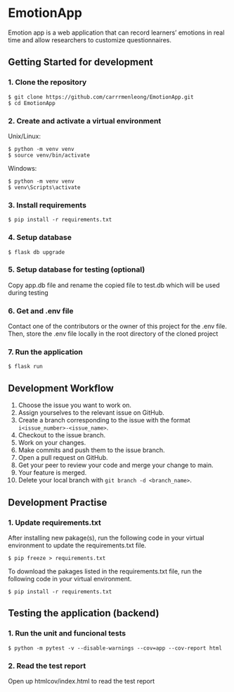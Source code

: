 # EmotionApp

Emotion app is a web application that can record learners’ emotions in real time and allow researchers to customize questionnaires.

## Getting Started for development

### 1. Clone the repository

```
$ git clone https://github.com/carrrmenleong/EmotionApp.git
$ cd EmotionApp
```

### 2. Create and activate a virtual environment

Unix/Linux:

```
$ python -m venv venv
$ source venv/bin/activate
```

Windows:

```
$ python -m venv venv
$ venv\Scripts\activate
```

### 3. Install requirements

```
$ pip install -r requirements.txt
```

### 4. Setup database

```
$ flask db upgrade
```

### 5. Setup database for testing (optional)

Copy app.db file and rename the copied file to test.db which will be used during testing

### 6. Get and .env file

Contact one of the contributors or the owner of this project for the .env file. Then, store the .env file locally in the root directory of the cloned project

### 7. Run the application

```
$ flask run
```

## Development Workflow

1. Choose the issue you want to work on.
2. Assign yourselves to the relevant issue on GitHub.
3. Create a branch corresponding to the issue with the format `i<issue_number>-<issue_name>`.
4. Checkout to the issue branch.
5. Work on your changes.
6. Make commits and push them to the issue branch.
7. Open a pull request on GitHub.
8. Get your peer to review your code and merge your change to main.
9. Your feature is merged.
10. Delete your local branch with `git branch -d <branch_name>`.

## Development Practise
### 1. Update requirements.txt
After installing new pakage(s), run the following code in your virtual environment to update the requirements.txt file. 
```
$ pip freeze > requirements.txt
```
To download the pakages listed in the requirements.txt file, run the following code in your virtual environment.
```
$ pip install -r requirements.txt
```

## Testing the application (backend)
### 1. Run the unit and funcional tests
```
$ python -m pytest -v --disable-warnings --cov=app --cov-report html 
```
### 2. Read the test report
Open up htmlcov/index.html to read the test report
